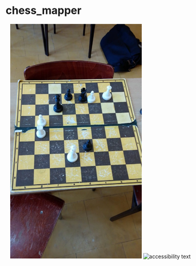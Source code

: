 # chess_mapper

<p align="center">
  <img src="example/14.jpg" width="350" title="hover text">
  <img src="your_relative_path_here_number_2_large_name" width="350" alt="accessibility text">
</p>
